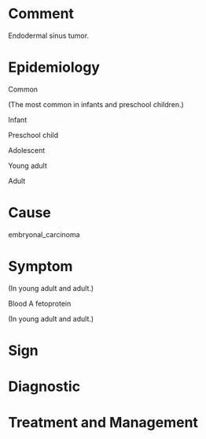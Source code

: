 # Comment

Endodermal sinus tumor.

# Epidemiology

Common

(The most common in infants and preschool children.)

Infant

Preschool child

Adolescent

Young adult

Adult

# Cause

embryonal_carcinoma

# Symptom

(In young adult and adult.)

Blood A fetoprotein

(In young adult and adult.)

# Sign

# Diagnostic

# Treatment and Management
